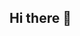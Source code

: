 ## Hi there 👋

<!--
**Robineistein/Robineistein** is a ✨ _special_ ✨ repository because its `README.md` (this file) appears on your GitHub profile.

Here are some ideas to get you started:

- 🔭 I’m currently working on creative projects
- 🌱 I’m currently learning Software development
- 👯 I’m looking to collaborate on projects with different peers
- 🤔 I’m looking for help with ...
- 💬 Ask me about anything
- 📫 How to reach me: ...
- 😄 Pronouns: he/him
- ⚡ Fun fact: ...
-->
